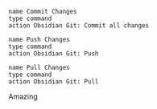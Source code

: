 ```button
name Commit Changes
type command
action Obsidian Git: Commit all changes
```
```button
name Push Changes
type command
action Obsidian Git: Push
```
```button
name Pull Changes
type command
action Obsidian Git: Pull
```


Amazing